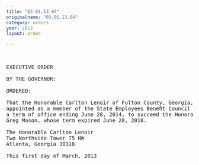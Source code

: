 ```yaml
---
title: "03.01.13.04"
originalname: "03.01.13.04"
category: orders
year: 2013
layout: order

---
```

<pre>
 

EXECUTIVE ORDER

BY THE GOVERNOR:

ORDERED:

That the Honorable Carlton Lenoir of Fulton County, Georgia, is
appointed as a member of the State Employees Beneﬁt Council for
a term of office ending June 28, 2014, to succeed the Honorable
Greg Mason, whose term expired June 28, 2010.

The Honorable Carlton Lenoir
Two Northside Tower 75 NW
Atlanta, Georgia 30318

This first day of March, 2013

 

</pre>
